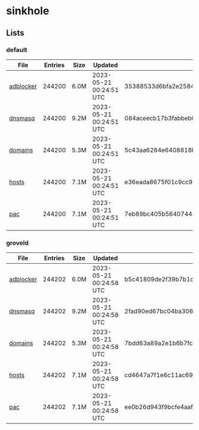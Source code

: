 # sinkhole

## Lists

### default

|File|Entries|Size|Updated|Hash|
|-|-|-|-|-|
|[adblocker](https://raw.githubusercontent.com/groveld/sinkhole/lists/default/adblocker.txt)|244200|6.0M|2023-05-21 00:24:51 UTC|35388533d6bfa2e2584b947ab455bd67a5d4acdc43db8f5ac29de3ef1cbdaf46|
|[dnsmasq](https://raw.githubusercontent.com/groveld/sinkhole/lists/default/dnsmasq.txt)|244200|9.2M|2023-05-21 00:24:51 UTC|084aceecb17b3fabbeb0cb1732b2efe8ceee1e3695e6979734feca7e0e3ad6f7|
|[domains](https://raw.githubusercontent.com/groveld/sinkhole/lists/default/domains.txt)|244200|5.3M|2023-05-21 00:24:51 UTC|5c43aa6284e6408818b49475192868bd8f3c2a933b7fc8542c7022e4b5267bc0|
|[hosts](https://raw.githubusercontent.com/groveld/sinkhole/lists/default/hosts.txt)|244200|7.1M|2023-05-21 00:24:51 UTC|e36eada8675f01c9cc9a2ba573b846a88dc4079334fb073c632ebd31e04816c6|
|[pac](https://raw.githubusercontent.com/groveld/sinkhole/lists/default/pac.txt)|244200|7.1M|2023-05-21 00:24:51 UTC|7eb89bc405b5640744893c8ea3f5a408b56acae1d77ea80767dbc17547ec3dbc|

### groveld

|File|Entries|Size|Updated|Hash|
|-|-|-|-|-|
|[adblocker](https://raw.githubusercontent.com/groveld/sinkhole/lists/groveld/adblocker.txt)|244202|6.0M|2023-05-21 00:24:58 UTC|b5c41809de2f39b7b1ddd53ce1c62a7b8b9bd94b49c9cb4eb1af22bb9a4ca432|
|[dnsmasq](https://raw.githubusercontent.com/groveld/sinkhole/lists/groveld/dnsmasq.txt)|244202|9.2M|2023-05-21 00:24:58 UTC|2fad90ed67bc04ba3065f18ed417aa6bc54a4ef3cd5438a16696c2cc45cc1696|
|[domains](https://raw.githubusercontent.com/groveld/sinkhole/lists/groveld/domains.txt)|244202|5.3M|2023-05-21 00:24:58 UTC|7bdd63a89a2e1b6b7fceb920385e41306bedf7e6716d99f2e1a1588fee522219|
|[hosts](https://raw.githubusercontent.com/groveld/sinkhole/lists/groveld/hosts.txt)|244202|7.1M|2023-05-21 00:24:58 UTC|cd4647a7f1e6c11ac6918dfb082317f6a4d09baf9e56d6646ae5e980460f1f5e|
|[pac](https://raw.githubusercontent.com/groveld/sinkhole/lists/groveld/pac.txt)|244202|7.1M|2023-05-21 00:24:58 UTC|ee0b26d943f9bcfe4aaffd5da3f04344a4f06fd90ff907acb1388f152f36aef2|
